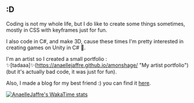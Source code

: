 :D
-

Coding is not my whole life, but I do like to create some things sometimes, mostly in CSS with keyframes just for fun.

I also code in C#, and make 3D, cause these times I'm pretty interested in creating games on Unity in C# 👾.

I'm an artist so I created a small portfolio : ✨[tadaaa]✨(https://anaellejaffre.github.io/amonshage/ "My artist portfolio") (but it's actually bad code, it was just for fun).

Also, I made a blog for my best friend :) you can find it [here](https://alexianarbonne.github.io/blog-de-traduction/ "The blog of Alexia").


[![AnaelleJaffre's WakaTime stats](https://github-readme-stats.vercel.app/api/wakatime?username=@AnaelleJaffre)](https://github.com/anuraghazra/github-readme-stats)
